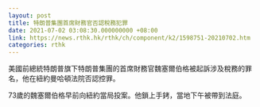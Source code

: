 ```yaml
---
layout: post
title: 特朗普集團首席財務官否認稅務犯罪
date: 2021-07-02 03:08:30.000000000 +08:00
link: https://news.rthk.hk/rthk/ch/component/k2/1598751-20210702.htm
categories: rthk
---
```


美國前總統特朗普旗下特朗普集團的首席財務官魏塞爾伯格被起訴涉及稅務的罪名，他在紐約曼哈頓法院否認控罪。

73歲的魏塞爾伯格早前向紐約當局投案。他鎖上手銬，當地下午被帶到法庭。
